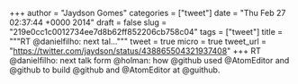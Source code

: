 
+++
author = "Jaydson Gomes"
categories = ["tweet"]
date = "Thu Feb 27 02:37:44 +0000 2014"
draft = false
slug = "219e0cc1c0012734ee7d8b62ff852206cb758c04"
tags = ["tweet"]
title = """RT @danielfilho: next tal..."""
tweet = true
micro = true
tweet_url = "https://twitter.com/jaydson/status/438865504321937408"
+++
RT @danielfilho: next talk form @holman: how @github used @AtomEditor and @github to build @github and @AtomEditor at @guithub.
